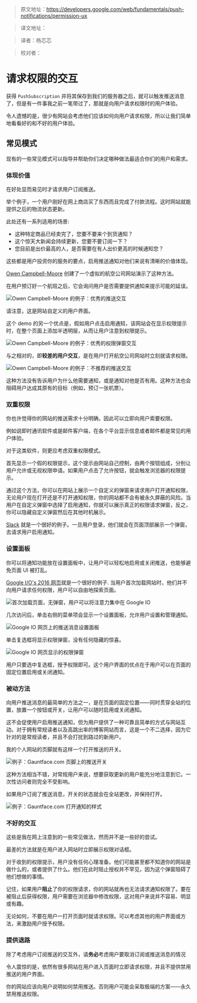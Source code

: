 >原文地址：https://developers.google.com/web/fundamentals/push-notifications/permission-ux

>译文地址：

>译者：杨芯芯

>校对者：

# 请求权限的交互





获得 `PushSubscription` 并将其保存到我们的服务器之后，就可以触发推送消息了，但是有一件事我之前一笔带过了，那就是向用户请求权限时的用户体验。

令人遗憾的是，很少有网站会考虑他们应该如何向用户请求权限，所以让我们简单地看看好的和不好的用户体验。

## 常见模式

现有的一些常见模式可以指导并帮助你们决定哪种做法最适合你们的用户和需求。

### 体现价值

在好处显而易见时才请求用户订阅推送。

举个例子，一个用户刚好在网上商店买了东西而且完成了付款流程。这时网站就能提供之后的物流状态更新。

此处还有一系列适用的场景:
- 这种特定商品已经卖完了，您要不要来个到货通知？
- 这个惊天大新闻会持续更新，您要不要订阅一下？
- 您目前是出价最高的人，是否需要在有人出价更高的时候通知您？

这些都是用户投资你的服务的要点，启用推送通知对他们来说有清晰的价值体现。

[Owen Campbell-Moore](https://twitter.com/owencm) 创建了一个虚拟的航空公司网站演示了这种方法。

在用户预订好一个航班之后，它会询问用户是否需要提供通知来提示可能的延误。

![Owen Campbell-Moore 的例子：优秀的推送交互](https://developers.google.com/web/fundamentals/push-notifications/images/ux-examples/owen/owen-good-example.png)

请注意，这是网站自定义的用户界面。

这个 demo 的另一个优点是，假如用户点击启用通知，该网站会在显示权限提示时，在整个页面上添加半透明层，从而让用户注意到权限提示。

![Owen Campbell-Moore 的例子：优秀的权限弹窗交互](https://developers.google.com/web/fundamentals/push-notifications/images/ux-examples/owen/owen-permission-prompt.png)

与之相对的，即**较差的用户交互**，是在用户打开航空公司网站时立刻就请求权限。

![Owen Campbell-Moore 的例子：不推荐的推送交互](https://developers.google.com/web/fundamentals/push-notifications/images/ux-examples/owen/owen-bad-ux.png)

这种方法没有告诉用户为什么他需要通知，或是通知对他是否有用。这种方法也会阻碍用户达成其原有的目标（例如，预订一张机票）。

### 双重权限

你也许觉得你的网站的推送需求十分明确，因此可以立即向用户索要权限。

例如说即时通讯软件或是邮件客户端，在各个平台显示信息或者邮件都是常见的用户体验。

对于这类软件，则更应考虑双重权限模式。

首先显示一个假的权限提示，这个提示由网站自己控制，由两个按钮组成，分别让用户允许或无视权限申请。如果用户点击了允许按钮，就会触发浏览器的权限提示。

通过这个方法，你可以在网站上展示一个自定义的弹窗来请求用户打开通知权限，无论用户现在打开还是不打开通知权限，你的网站都不会有被永久屏蔽的风险。当用户在自定义弹窗中选择了启用通知，你就可以展示真正的权限请求弹窗，反之，你可以隐藏自定义弹窗然后在其他时机展示。

[Slack](https://slack.com/) 就是一个很好的例子。一旦用户登录，他们就会在页面顶部展示一个弹窗，去请求用户启用通知。



### 设置面板

你可以将通知功能放在设置面板中，让用户可以轻松地启用或关闭推送，也能够避免页面 UI 被打乱。

[Google I/O's 2016 网页](https://events.google.com/io2016/)就是一个很好的例子. 当用户首次加载网站时，他们并不向用户请求任何权限，用户可以自由地探索页面。

![首次加载页面，无弹窗，用户可以将注意力集中在 Google IO](https://developers.google.com/web/fundamentals/push-notifications/images/ux-examples/google-io/google-io-first-load.png)

几次访问后，单击右侧的菜单项会显示一个设置面板，允许用户设置和管理通知。

![Google IO 网页上的推送消息设置面板](https://developers.google.com/web/fundamentals/push-notifications/images/ux-examples/google-io/google-io-settings-panel.png)

单击复选框将显示权限弹窗，没有任何隐藏的惊喜。

![Google IO 网页显示的权限弹窗](https://developers.google.com/web/fundamentals/push-notifications/images/ux-examples/google-io/google-io-permission-prompt.png)

用户只要选中复选框，授予权限即可。这个用户界面的优点在于用户可以在页面的固定位置启用或关闭通知。

### 被动方法

向用户推送消息的最简单的方法之一，是在页面的固定位置——同时贯穿全站的位置，放置一个按钮或开关，让用户可以随时启用或关闭通知。

这不会促使用户启用推送通知，但为用户提供了一种可靠且简单的方式与网站互动。对于拥有常规读者以及高跳出率的博客网站而言，这是一个不二选择，因为它针对的是常规读者，并且不会打扰到路过的新用户。

我的个人网站的页脚就有这样一个打开推送的开关。

![例子：Gauntface.com 页脚上的推送开关](https://developers.google.com/web/fundamentals/push-notifications/images/ux-examples/gauntface/gauntface-intro.png)

这种方法相当不错，对常规用户来说，想要获取更新的用户能充分地注意到它。一次性访问者则完全不受影响。

如果用户订阅了推送消息，开关的状态就会在全站更改，并保持打开。

![例子：Gauntface.com 打开通知的样式](https://developers.google.com/web/fundamentals/push-notifications/images/ux-examples/gauntface/gauntface-enabled.png)

### 不好的交互

这些是我在网上注意到的一些常见做法，然而并不是一些好的尝试。

最差的方法就是在用户进入网站时立即展示权限对话框。

对于收到的权限提示，用户没有任何心理准备。他们可能甚至都不知道你的网站是做什么的，或者提供了什么。他们在此时阻止授权并不罕见，因为这个弹窗阻碍了他们想做的事情。

记住，如果用户**阻止**了你的权限请求，你的网站就再也无法请求通知权限了。要在被阻止后获得权限，用户需要在浏览器中修改权限，这对用户来说并不容易、明显或有趣。

无论如何，不要在用户一打开页面时就请求权限。可以考虑其他的用户界面或方法，来激励用户授予权限。

### 提供退路

除了考虑用户订阅推送的交互外，请**务必**考虑用户要取消订阅或推送消息的情况

令人震惊的是，依然有很多网站在用户进入页面时立即请求权限，并且不提供禁用推送的用户界面。

你的网站应该向用户说明如何禁用推送。否则用户可能会采取极端的方案——永久禁用推送权限。
